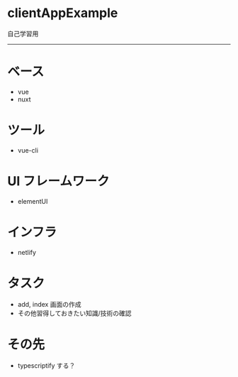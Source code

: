 # clientAppExample

自己学習用

---

# ベース

-   vue
-   nuxt

# ツール

-   vue-cli

# UI フレームワーク

-   elementUI

# インフラ

-   netlify

# タスク

-   add, index 画面の作成
-   その他習得しておきたい知識/技術の確認

# その先

-   typescriptify する？
